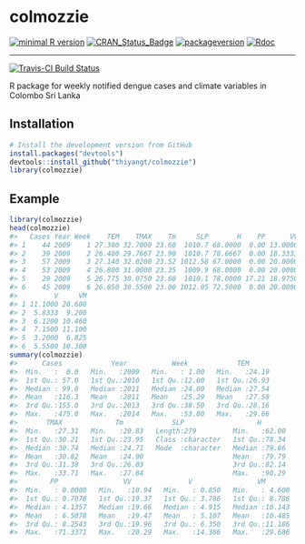 
<!-- README.md is generated from README.Rmd. Please edit that file -->
colmozzie
=========

[![minimal R version](https://img.shields.io/badge/R%3E%3D-NA-6666ff.svg)](https://cran.r-project.org/) [![CRAN\_Status\_Badge](http://www.r-pkg.org/badges/version/colmozzie)](https://cran.r-project.org/package=colmozzie) [![packageversion](https://img.shields.io/badge/Package%20version-0.1.0-orange.svg?style=flat-square)](commits/master) [![Rdoc](https://www.rdocumentation.org/badges/version/colmozzie)](https://www.rdocumentation.org/packages/colmozzie)

------------------------------------------------------------------------

[![Travis-CI Build Status](https://travis-ci.org/thiyangt/colmozzie.svg?branch=master)](https://travis-ci.org/thiyangt/colmozzie)

R package for weekly notified dengue cases and climate variables in Colombo Sri Lanka

Installation
------------

``` r
# Install the development version from GitHub
install.packages("devtools")
devtools::install_github("thiyangt/colmozzie")
library(colmozzie)
```

Example
-------

``` r
library(colmozzie)
head(colmozzie)
#>   Cases Year Week    TEM    TMAX    Tm     SLP       H    PP      VV
#> 1    44 2009    1 27.300 32.7000 23.60  1010.7 68.0000  0.00 13.0000
#> 2    39 2009    2 26.400 29.7667 23.90  1010.7 78.6667  0.00 18.3333
#> 3    57 2009    3 27.140 32.0200 23.52 1012.58 67.0000  0.00 20.0000
#> 4    53 2009    4 26.800 31.0000 23.35  1009.9 68.0000  0.00 20.0000
#> 5    29 2009    5 26.775 30.0750 23.60  1010.1 78.0000 17.21 18.9750
#> 6    45 2009    6 26.850 30.5500 23.00 1012.05 72.5000  0.00 20.0000
#>         V     VM
#> 1 11.1000 20.600
#> 2  5.8333  9.200
#> 3  6.1200 10.460
#> 4  7.1500 11.100
#> 5  3.2000  6.825
#> 6  5.5500 10.300
summary(colmozzie)
#>      Cases            Year           Week            TEM       
#>  Min.   :  0.0   Min.   :2009   Min.   : 1.00   Min.   :24.19  
#>  1st Qu.: 57.0   1st Qu.:2010   1st Qu.:12.00   1st Qu.:26.93  
#>  Median : 99.0   Median :2011   Median :24.00   Median :27.54  
#>  Mean   :116.3   Mean   :2011   Mean   :25.29   Mean   :27.58  
#>  3rd Qu.:155.0   3rd Qu.:2013   3rd Qu.:38.50   3rd Qu.:28.16  
#>  Max.   :475.0   Max.   :2014   Max.   :53.00   Max.   :29.66  
#>       TMAX             Tm            SLP                  H        
#>  Min.   :27.31   Min.   :20.83   Length:279         Min.   :62.00  
#>  1st Qu.:30.21   1st Qu.:23.95   Class :character   1st Qu.:78.34  
#>  Median :30.74   Median :24.71   Mode  :character   Median :79.86  
#>  Mean   :30.82   Mean   :24.90                      Mean   :79.79  
#>  3rd Qu.:31.38   3rd Qu.:26.03                      3rd Qu.:82.14  
#>  Max.   :33.71   Max.   :27.84                      Max.   :90.29  
#>        PP                VV              V                VM        
#>  Min.   : 0.0000   Min.   :10.94   Min.   : 0.850   Min.   : 4.600  
#>  1st Qu.: 0.7078   1st Qu.:19.37   1st Qu.: 3.786   1st Qu.: 8.786  
#>  Median : 4.1357   Median :19.66   Median : 4.915   Median :10.143  
#>  Mean   : 6.5078   Mean   :19.47   Mean   : 5.107   Mean   :10.485  
#>  3rd Qu.: 8.2543   3rd Qu.:19.96   3rd Qu.: 6.350   3rd Qu.:11.186  
#>  Max.   :71.3371   Max.   :20.29   Max.   :14.386   Max.   :29.686
```
